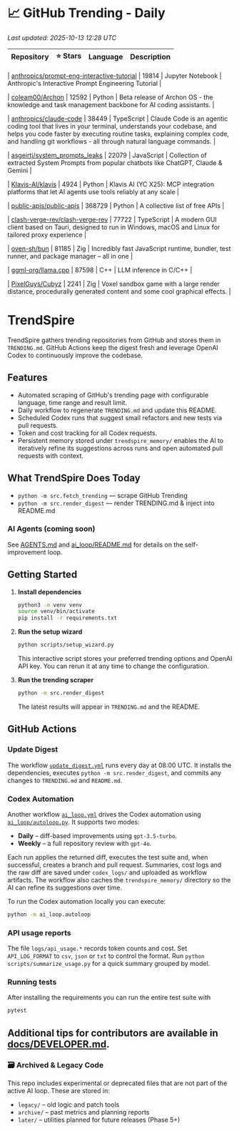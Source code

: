 <!-- TRENDING_START -->
# 📈 GitHub Trending - Daily

_Last updated: 2025-10-13 12:28 UTC_

| Repository | ⭐ Stars | Language | Description |
|------------|--------:|----------|-------------|

| [anthropics/prompt-eng-interactive-tutorial](https://github.com/anthropics/prompt-eng-interactive-tutorial) | 19814 | Jupyter Notebook | Anthropic's Interactive Prompt Engineering Tutorial |

| [coleam00/Archon](https://github.com/coleam00/Archon) | 12592 | Python | Beta release of Archon OS - the knowledge and task management backbone for AI coding assistants. |

| [anthropics/claude-code](https://github.com/anthropics/claude-code) | 38449 | TypeScript | Claude Code is an agentic coding tool that lives in your terminal, understands your codebase, and helps you code faster by executing routine tasks, explaining complex code, and handling git workflows - all through natural language commands. |

| [asgeirtj/system_prompts_leaks](https://github.com/asgeirtj/system_prompts_leaks) | 22079 | JavaScript | Collection of extracted System Prompts from popular chatbots like ChatGPT, Claude & Gemini |

| [Klavis-AI/klavis](https://github.com/Klavis-AI/klavis) | 4924 | Python | Klavis AI (YC X25): MCP integration platforms that let AI agents use tools reliably at any scale |

| [public-apis/public-apis](https://github.com/public-apis/public-apis) | 368729 | Python | A collective list of free APIs |

| [clash-verge-rev/clash-verge-rev](https://github.com/clash-verge-rev/clash-verge-rev) | 77722 | TypeScript | A modern GUI client based on Tauri, designed to run in Windows, macOS and Linux for tailored proxy experience |

| [oven-sh/bun](https://github.com/oven-sh/bun) | 81185 | Zig | Incredibly fast JavaScript runtime, bundler, test runner, and package manager – all in one |

| [ggml-org/llama.cpp](https://github.com/ggml-org/llama.cpp) | 87598 | C++ | LLM inference in C/C++ |

| [PixelGuys/Cubyz](https://github.com/PixelGuys/Cubyz) | 2241 | Zig | Voxel sandbox game with a large render distance, procedurally generated content and some cool graphical effects. |
<!-- TRENDING_END -->

# TrendSpire

TrendSpire gathers trending repositories from GitHub and stores them in `TRENDING.md`. GitHub Actions keep the digest fresh and leverage OpenAI Codex to continuously improve the codebase.

## Features

- Automated scraping of GitHub's trending page with configurable language, time range and result limit.
- Daily workflow to regenerate `TRENDING.md` and update this README.
- Scheduled Codex runs that suggest small refactors and new tests via pull requests.
- Token and cost tracking for all Codex requests.
- Persistent memory stored under `trendspire_memory/` enables the AI to
  iteratively refine its suggestions across runs and open automated pull
  requests with context.

## What TrendSpire Does Today

- `python -m src.fetch_trending` — scrape GitHub Trending
- `python -m src.render_digest` — render TRENDING.md & inject into README.md

### AI Agents (coming soon)
See [AGENTS.md](./AGENTS.md) and [ai_loop/README.md](./ai_loop/README.md) for details on the self-improvement loop.

## Getting Started

1. **Install dependencies**
   ```bash
   python3 -m venv venv
   source venv/bin/activate
   pip install -r requirements.txt
   ```

2. **Run the setup wizard**
   ```bash
   python scripts/setup_wizard.py
   ```
   This interactive script stores your preferred trending options and OpenAI API key.
   You can rerun it at any time to change the configuration.

3. **Run the trending scraper**
   ```bash
   python -m src.render_digest
   ```
   The latest results will appear in `TRENDING.md` and the README.


## GitHub Actions

### Update Digest

The workflow [`update_digest.yml`](.github/workflows/update_digest.yml) runs every day at 08:00 UTC. It installs the dependencies, executes `python -m src.render_digest`, and commits any changes to `TRENDING.md` and `README.md`.

### Codex Automation

Another workflow [`ai_loop.yml`](.github/workflows/ai_loop.yml) drives the Codex automation using [`ai_loop/autoloop.py`](ai_loop/autoloop.py). It supports two modes:

- **Daily** – diff-based improvements using `gpt-3.5-turbo`.
- **Weekly** – a full repository review with `gpt-4o`.

Each run applies the returned diff, executes the test suite and, when successful, creates a branch and pull request. Summaries, cost logs and the raw diff are saved under `codex_logs/` and uploaded as workflow artifacts. The workflow also caches the `trendspire_memory/` directory so the AI can refine its suggestions over time.

To run the Codex automation locally you can execute:

```bash
python -m ai_loop.autoloop
```

### API usage reports

The file `logs/api_usage.*` records token counts and cost. Set `API_LOG_FORMAT`
to `csv`, `json` or `txt` to control the format. Run `python
scripts/summarize_usage.py` for a quick summary grouped by model.

### Running tests

After installing the requirements you can run the entire test suite with

```bash
pytest
```

Additional tips for contributors are available in
[docs/DEVELOPER.md](docs/DEVELOPER.md).
---

### 🗃 Archived & Legacy Code

This repo includes experimental or deprecated files that are not part of the active AI loop. These are stored in:

- `legacy/` – old logic and patch tools
- `archive/` – past metrics and planning reports
- `later/` – utilities planned for future releases (Phase 5+)
